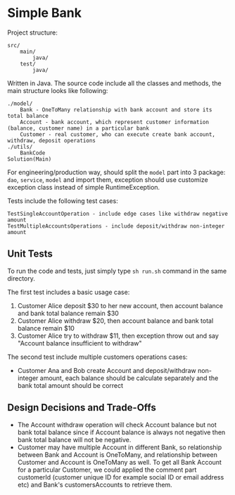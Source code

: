 # Simple Bank

Project structure:  
```
src/
    main/
        java/
    test/
        java/
```
  
Written in Java. The source code include all the classes and methods, the main structure looks like following:  
```
./model/
    Bank - OneToMany relationship with bank account and store its total balance
    Account - bank account, which represent customer information (balance, customer name) in a particular bank
    Customer - real customer, who can execute create bank account, withdraw, deposit operations
./utils/
    BankCode
Solution(Main)
```
For engineering/production way, should split the `model` part into 3 package: `dao`, `service`, `model` and import them, exception should use customize exception class instead of simple RuntimeException.  

Tests include the following test cases:  
```
TestSingleAccountOperation - include edge cases like withdraw negative amount
TestMultipleAccountsOperations - include deposit/withdraw non-integer amount
```

## Unit Tests
To run the code and tests, just simply type `sh run.sh` command in the same directory.  

The first test includes a basic usage case:   
1. Customer Alice deposit $30 to her new account, then account balance and bank total balance remain $30
2. Customer Alice withdraw $20, then account balance and bank total balance remain $10
3. Customer Alice try to withdraw $11, then exception throw out and say "Account balance insufficient to withdraw"
  
The second test include multiple customers operations cases:
* Customer Ana and Bob create Account and deposit/withdraw non-integer amount, each balance should be calculate separately and the bank total amount should be correct

## Design Decisions and Trade-Offs
* The Account withdraw operation will check Account balance but not bank total balance since if Account balance is always not negative then bank total balance will not be negative.
* Customer may have multiple Account in different Bank, so relationship between Bank and Account is OneToMany, and relationship between Customer and Account is OneToMany as well. To get all Bank Account for a particular Customer, we could applied the comment part customerId (customer unique ID for example social ID or email address etc) and Bank's customersAccounts to retrieve them.

